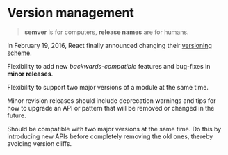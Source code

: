 # Version management

> **semver** is for computers, **release names** are for humans.


In February 19, 2016, React finally announced changing their [versioning scheme](https://facebook.github.io/react/blog/2016/02/19/new-versioning-scheme.html).


Flexibility to add new *backwards-compatible* features and bug-fixes in **minor releases**. 

Flexibility to support two major versions of a module at the same time.

Minor revision releases should include deprecation warnings and tips for how to upgrade an API or pattern that will be removed or changed in the future.

Should be compatible with two major versions at the same time. Do this by introducing new APIs before completely removing the old ones, thereby avoiding version cliffs.


